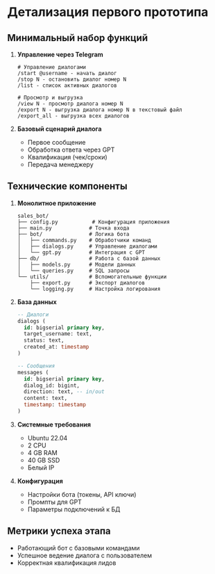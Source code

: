 # Детализация первого прототипа

## Минимальный набор функций

1. **Управление через Telegram**
   ```
   # Управление диалогами
   /start @username - начать диалог
   /stop N - остановить диалог номер N
   /list - список активных диалогов

   # Просмотр и выгрузка
   /view N - просмотр диалога номер N
   /export N - выгрузка диалога номер N в текстовый файл
   /export_all - выгрузка всех диалогов
   ```

2. **Базовый сценарий диалога**
   - Первое сообщение
   - Обработка ответа через GPT
   - Квалификация (чек/сроки)
   - Передача менеджеру

## Технические компоненты

1. **Монолитное приложение**
   ```
   sales_bot/
   ├── config.py           # Конфигурация приложения
   ├── main.py            # Точка входа
   ├── bot/               # Логика бота
   │   ├── commands.py    # Обработчики команд
   │   ├── dialogs.py     # Управление диалогами
   │   └── gpt.py         # Интеграция с GPT
   ├── db/                # Работа с базой данных
   │   ├── models.py      # Модели данных
   │   └── queries.py     # SQL запросы
   └── utils/             # Вспомогательные функции
       ├── export.py      # Экспорт диалогов
       └── logging.py     # Настройка логирования
   ```

2. **База данных**
   ```sql
   -- Диалоги
   dialogs (
     id: bigserial primary key,
     target_username: text,
     status: text,
     created_at: timestamp
   )

   -- Сообщения
   messages (
     id: bigserial primary key,
     dialog_id: bigint,
     direction: text, -- in/out
     content: text,
     timestamp: timestamp
   )
   ```

3. **Системные требования**
   - Ubuntu 22.04
   - 2 CPU
   - 4 GB RAM
   - 40 GB SSD
   - Белый IP

4. **Конфигурация**
   - Настройки бота (токены, API ключи)
   - Промпты для GPT
   - Параметры подключений к БД

## Метрики успеха этапа
- Работающий бот с базовыми командами
- Успешное ведение диалога с пользователем
- Корректная квалификация лидов

